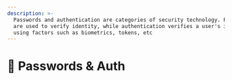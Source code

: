 ```yaml
---
description: >-
  Passwords and authentication are categories of security technology. Passwords
  are used to verify identity, while authentication verifies a user's identity
  using factors such as biometrics, tokens, etc
---
```


# 🔐 Passwords & Auth

